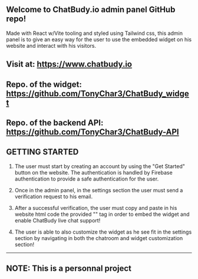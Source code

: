 Welcome to ChatBudy.io admin panel GitHub repo!
-----------------------------------------------
Made with React w/Vite tooling and styled using Tailwind css, this admin panel is to give an easy way for the user to use the embedded widget on his website and interact with his visitors.

Visit at: https://www.chatbudy.io
-
Repo. of the widget: https://github.com/TonyChar3/ChatBudy_widget
-
Repo. of the backend API: https://github.com/TonyChar3/ChatBudy-API
-

GETTING STARTED
---------------

1. The user must start by creating an account by using the "Get Started" button on the website. The authentication is handled by Firebase authentication to provide a safe authentication for the user.
   
2. Once in the admin panel, in the settings section the user must send a verification request to his email.
   
3. After a successful verification, the user must copy and paste in his website html code the provided "<script></script>" tag in order to embed the widget and enable ChatBudy live chat support!
   
4. The user is able to also customize the widget as he see fit in the settings section by navigating in both the chatroom and widget customization section!

-----------
## NOTE: This is a personnal project ##
